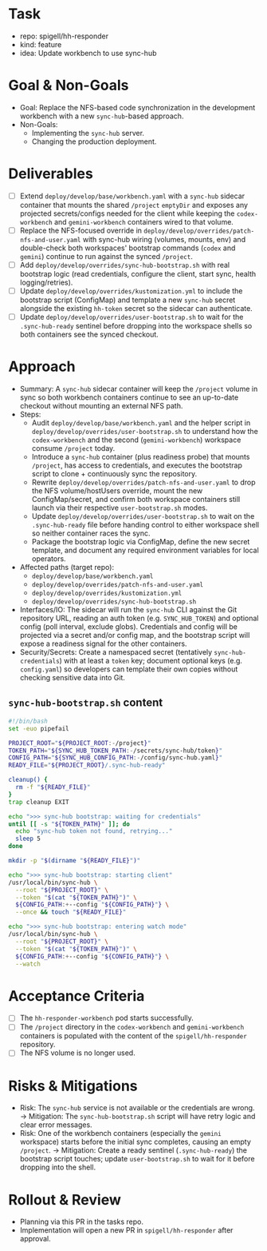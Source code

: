 # Task

- repo: spigell/hh-responder
- kind: feature
- idea: Update workbench to use sync-hub

# Goal & Non-Goals

- Goal: Replace the NFS-based code synchronization in the development workbench with a new `sync-hub`-based approach.
- Non-Goals:
  - Implementing the `sync-hub` server.
  - Changing the production deployment.

# Deliverables

- [ ] Extend `deploy/develop/base/workbench.yaml` with a `sync-hub` sidecar container that mounts the shared `/project` `emptyDir` and exposes any projected secrets/configs needed for the client while keeping the `codex-workbench` and `gemini-workbench` containers wired to that volume.
- [ ] Replace the NFS-focused override in `deploy/develop/overrides/patch-nfs-and-user.yaml` with sync-hub wiring (volumes, mounts, env) and double-check both workspaces' bootstrap commands (`codex` and `gemini`) continue to run against the synced `/project`.
- [ ] Add `deploy/develop/overrides/sync-hub-bootstrap.sh` with real bootstrap logic (read credentials, configure the client, start sync, health logging/retries).
- [ ] Update `deploy/develop/overrides/kustomization.yml` to include the bootstrap script (ConfigMap) and template a new `sync-hub` secret alongside the existing `hh-token` secret so the sidecar can authenticate.
- [ ] Update `deploy/develop/overrides/user-bootstrap.sh` to wait for the `.sync-hub-ready` sentinel before dropping into the workspace shells so both containers see the synced checkout.

# Approach

- Summary: A `sync-hub` sidecar container will keep the `/project` volume in sync so both workbench containers continue to see an up-to-date checkout without mounting an external NFS path.
- Steps:
  - Audit `deploy/develop/base/workbench.yaml` and the helper script in `deploy/develop/overrides/user-bootstrap.sh` to understand how the `codex-workbench` and the second (`gemini-workbench`) workspace consume `/project` today.
  - Introduce a `sync-hub` container (plus readiness probe) that mounts `/project`, has access to credentials, and executes the bootstrap script to clone + continuously sync the repository.
  - Rewrite `deploy/develop/overrides/patch-nfs-and-user.yaml` to drop the NFS volume/hostUsers override, mount the new ConfigMap/secret, and confirm both workspace containers still launch via their respective `user-bootstrap.sh` modes.
  - Update `deploy/develop/overrides/user-bootstrap.sh` to wait on the `.sync-hub-ready` file before handing control to either workspace shell so neither container races the sync.
  - Package the bootstrap logic via ConfigMap, define the new secret template, and document any required environment variables for local operators.
- Affected paths (target repo):
  - `deploy/develop/base/workbench.yaml`
  - `deploy/develop/overrides/patch-nfs-and-user.yaml`
  - `deploy/develop/overrides/kustomization.yml`
  - `deploy/develop/overrides/sync-hub-bootstrap.sh`
- Interfaces/IO: The sidecar will run the `sync-hub` CLI against the Git repository URL, reading an auth token (e.g. `SYNC_HUB_TOKEN`) and optional config (poll interval, exclude globs). Credentials and config will be projected via a secret and/or config map, and the bootstrap script will expose a readiness signal for the other containers.
- Security/Secrets: Create a namespaced secret (tentatively `sync-hub-credentials`) with at least a `token` key; document optional keys (e.g. `config.yaml`) so developers can template their own copies without checking sensitive data into Git.

## `sync-hub-bootstrap.sh` content

```bash
#!/bin/bash
set -euo pipefail

PROJECT_ROOT="${PROJECT_ROOT:-/project}"
TOKEN_PATH="${SYNC_HUB_TOKEN_PATH:-/secrets/sync-hub/token}"
CONFIG_PATH="${SYNC_HUB_CONFIG_PATH:-/config/sync-hub.yaml}"
READY_FILE="${PROJECT_ROOT}/.sync-hub-ready"

cleanup() {
  rm -f "${READY_FILE}"
}
trap cleanup EXIT

echo ">>> sync-hub bootstrap: waiting for credentials"
until [[ -s "${TOKEN_PATH}" ]]; do
  echo "sync-hub token not found, retrying..."
  sleep 5
done

mkdir -p "$(dirname "${READY_FILE}")"

echo ">>> sync-hub bootstrap: starting client"
/usr/local/bin/sync-hub \
  --root "${PROJECT_ROOT}" \
  --token "$(cat "${TOKEN_PATH}")" \
  ${CONFIG_PATH:+--config "${CONFIG_PATH}"} \
  --once && touch "${READY_FILE}"

echo ">>> sync-hub bootstrap: entering watch mode"
/usr/local/bin/sync-hub \
  --root "${PROJECT_ROOT}" \
  --token "$(cat "${TOKEN_PATH}")" \
  ${CONFIG_PATH:+--config "${CONFIG_PATH}"} \
  --watch
```

# Acceptance Criteria

- [ ] The `hh-responder-workbench` pod starts successfully.
- [ ] The `/project` directory in the `codex-workbench` and `gemini-workbench` containers is populated with the content of the `spigell/hh-responder` repository.
- [ ] The NFS volume is no longer used.

# Risks & Mitigations

- Risk: The `sync-hub` service is not available or the credentials are wrong. → Mitigation: The `sync-hub-bootstrap.sh` script will have retry logic and clear error messages.
- Risk: One of the workbench containers (especially the `gemini` workspace) starts before the initial sync completes, causing an empty `/project`. → Mitigation: Create a ready sentinel (`.sync-hub-ready`) the bootstrap script touches; update `user-bootstrap.sh` to wait for it before dropping into the shell.

# Rollout & Review

- Planning via this PR in the tasks repo.
- Implementation will open a new PR in `spigell/hh-responder` after approval.
